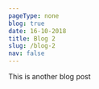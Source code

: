 ```yaml
---
pageType: none
blog: true
date: 16-10-2018
title: Blog 2
slug: /blog-2
nav: false
---
```

This is another blog post
